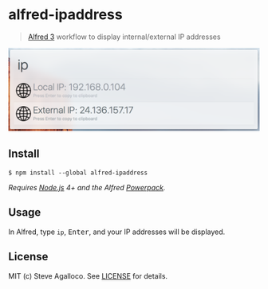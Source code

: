 # alfred-ipaddress

> [Alfred 3](https://www.alfredapp.com) workflow to display internal/external IP addresses

<img src="screenshot.png" width="649">

## Install

```
$ npm install --global alfred-ipaddress
```

*Requires [Node.js](https://nodejs.org) 4+ and the Alfred [Powerpack](https://www.alfredapp.com/powerpack/).*


## Usage

In Alfred, type `ip`, <kbd>Enter</kbd>, and your IP addresses will be displayed.


## License

MIT (c) Steve Agalloco. See [LICENSE](https://github.com/stve/alfred-ipaddress/blob/master/LICENSE.md) for details.
